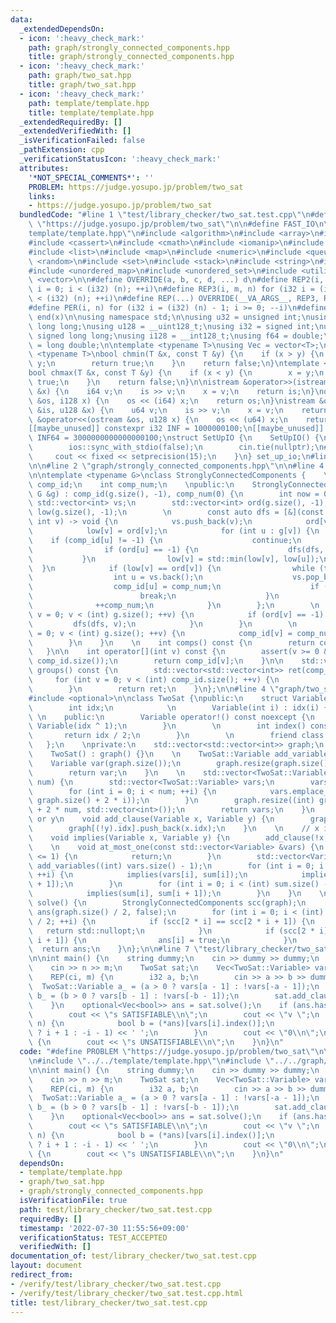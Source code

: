 ```yaml
---
data:
  _extendedDependsOn:
  - icon: ':heavy_check_mark:'
    path: graph/strongly_connected_components.hpp
    title: graph/strongly_connected_components.hpp
  - icon: ':heavy_check_mark:'
    path: graph/two_sat.hpp
    title: graph/two_sat.hpp
  - icon: ':heavy_check_mark:'
    path: template/template.hpp
    title: template/template.hpp
  _extendedRequiredBy: []
  _extendedVerifiedWith: []
  _isVerificationFailed: false
  _pathExtension: cpp
  _verificationStatusIcon: ':heavy_check_mark:'
  attributes:
    '*NOT_SPECIAL_COMMENTS*': ''
    PROBLEM: https://judge.yosupo.jp/problem/two_sat
    links:
    - https://judge.yosupo.jp/problem/two_sat
  bundledCode: "#line 1 \"test/library_checker/two_sat.test.cpp\"\n#define PROBLEM\
    \ \"https://judge.yosupo.jp/problem/two_sat\"\n\n#define FAST_IO\n\n#line 1 \"\
    template/template.hpp\"\n#include <algorithm>\n#include <array>\n#include <bitset>\n\
    #include <cassert>\n#include <cmath>\n#include <iomanip>\n#include <iostream>\n\
    #include <list>\n#include <map>\n#include <numeric>\n#include <queue>\n#include\
    \ <random>\n#include <set>\n#include <stack>\n#include <string>\n#include <tuple>\n\
    #include <unordered_map>\n#include <unordered_set>\n#include <utility>\n#include\
    \ <vector>\n\n#define OVERRIDE(a, b, c, d, ...) d\n#define REP2(i, n) for (i32\
    \ i = 0; i < (i32) (n); ++i)\n#define REP3(i, m, n) for (i32 i = (i32) (m); i\
    \ < (i32) (n); ++i)\n#define REP(...) OVERRIDE(__VA_ARGS__, REP3, REP2)(__VA_ARGS__)\n\
    #define PER(i, n) for (i32 i = (i32) (n) - 1; i >= 0; --i)\n#define ALL(x) begin(x),\
    \ end(x)\n\nusing namespace std;\n\nusing u32 = unsigned int;\nusing u64 = unsigned\
    \ long long;\nusing u128 = __uint128_t;\nusing i32 = signed int;\nusing i64 =\
    \ signed long long;\nusing i128 = __int128_t;\nusing f64 = double;\nusing f80\
    \ = long double;\n\ntemplate <typename T>\nusing Vec = vector<T>;\n\ntemplate\
    \ <typename T>\nbool chmin(T &x, const T &y) {\n    if (x > y) {\n        x =\
    \ y;\n        return true;\n    }\n    return false;\n}\ntemplate <typename T>\n\
    bool chmax(T &x, const T &y) {\n    if (x < y) {\n        x = y;\n        return\
    \ true;\n    }\n    return false;\n}\n\nistream &operator>>(istream &is, i128\
    \ &x) {\n    i64 v;\n    is >> v;\n    x = v;\n    return is;\n}\nostream &operator<<(ostream\
    \ &os, i128 x) {\n    os << (i64) x;\n    return os;\n}\nistream &operator>>(istream\
    \ &is, u128 &x) {\n    u64 v;\n    is >> v;\n    x = v;\n    return is;\n}\nostream\
    \ &operator<<(ostream &os, u128 x) {\n    os << (u64) x;\n    return os;\n}\n\n\
    [[maybe_unused]] constexpr i32 INF = 1000000100;\n[[maybe_unused]] constexpr i64\
    \ INF64 = 3000000000000000100;\nstruct SetUpIO {\n    SetUpIO() {\n#ifdef FAST_IO\n\
    \        ios::sync_with_stdio(false);\n        cin.tie(nullptr);\n#endif\n   \
    \     cout << fixed << setprecision(15);\n    }\n} set_up_io;\n#line 2 \"graph/two_sat.hpp\"\
    \n\n#line 2 \"graph/strongly_connected_components.hpp\"\n\n#line 4 \"graph/strongly_connected_components.hpp\"\
    \n\ntemplate <typename G>\nclass StronglyConnectedComponents {    \n    std::vector<int>\
    \ comp_id;\n    int comp_num;\n    \npublic:\n    StronglyConnectedComponents(const\
    \ G &g) : comp_id(g.size(), -1), comp_num(0) {\n        int now = 0;\n       \
    \ std::vector<int> vs;\n        std::vector<int> ord(g.size(), -1);\n        std::vector<int>\
    \ low(g.size(), -1);\n        \n        const auto dfs = [&](const auto &dfs,\
    \ int v) -> void {\n            vs.push_back(v);\n            ord[v] = now++;\n\
    \            low[v] = ord[v];\n            for (int u : g[v]) {\n            \
    \    if (comp_id[u] != -1) {\n                    continue;\n                }\n\
    \                if (ord[u] == -1) {\n                    dfs(dfs, u);\n     \
    \           }\n                low[v] = std::min(low[v], low[u]);\n          \
    \  }\n            if (low[v] == ord[v]) {\n                while (true) {\n  \
    \                  int u = vs.back();\n                    vs.pop_back();\n  \
    \                  comp_id[u] = comp_num;\n                    if (u == v) {\n\
    \                        break;\n                    }\n                }\n  \
    \              ++comp_num;\n            }\n        };\n        \n        for (int\
    \ v = 0; v < (int) g.size(); ++v) {\n            if (ord[v] == -1) {\n       \
    \         dfs(dfs, v);\n            }\n        }\n        \n        for (int v\
    \ = 0; v < (int) g.size(); ++v) {\n            comp_id[v] = comp_num - 1 - comp_id[v];\n\
    \        }\n    }\n    \n    int comps() const {\n        return comp_num;\n \
    \   }\n\n    int operator[](int v) const {\n        assert(v >= 0 && v < (int)\
    \ comp_id.size());\n        return comp_id[v];\n    }\n\n    std::vector<std::vector<int>>\
    \ groups() const {\n        std::vector<std::vector<int>> ret(comp_num);\n   \
    \     for (int v = 0; v < (int) comp_id.size(); ++v) {\n            ret[comp_id[v]].push_back(v);\n\
    \        }\n        return ret;\n    }\n};\n\n#line 4 \"graph/two_sat.hpp\"\n\n\
    #include <optional>\n\nclass TwoSat {\npublic:\n    struct Variable {\n    private:\n\
    \        int idx;\n            \n        Variable(int i) : idx(i) {}\n       \
    \ \n    public:\n        Variable operator!() const noexcept {\n            return\
    \ Variable(idx ^ 1);\n        }\n        \n        int index() const {\n     \
    \       return idx / 2;\n        }\n        \n        friend class TwoSat;\n \
    \   };\n    \nprivate:\n    std::vector<std::vector<int>> graph;\n    \npublic:\n\
    \    TwoSat() : graph() {}\n    \n    TwoSat::Variable add_variable() {\n    \
    \    Variable var(graph.size());\n        graph.resize(graph.size() + 2, std::vector<int>());\n\
    \        return var;\n    }\n    \n    std::vector<TwoSat::Variable> add_variables(int\
    \ num) {\n        std::vector<TwoSat::Variable> vars;\n        vars.reserve(num);\n\
    \        for (int i = 0; i < num; ++i) {\n            vars.emplace_back(Variable((int)\
    \ graph.size() + 2 * i));\n        }\n        graph.resize((int) graph.size()\
    \ + 2 * num, std::vector<int>());\n        return vars;\n    }\n    \n    // x\
    \ or y\n    void add_clause(Variable x, Variable y) {\n        graph[(!x).idx].push_back(y.idx);\n\
    \        graph[(!y).idx].push_back(x.idx);\n    }\n    \n    // x implies y\n\
    \    void implies(Variable x, Variable y) {\n        add_clause(!x, y);\n    }\n\
    \    \n    void at_most_one(const std::vector<Variable> &vars) {\n        if (vars.size()\
    \ <= 1) {\n            return;\n        }\n        std::vector<Variable> sum =\
    \ add_variables((int) vars.size() - 1);\n        for (int i = 0; i < (int) sum.size();\
    \ ++i) {\n            implies(vars[i], sum[i]);\n            implies(sum[i], !vars[i\
    \ + 1]);\n        }\n        for (int i = 0; i < (int) sum.size() - 1; ++i) {\n\
    \            implies(sum[i], sum[i + 1]);\n        }\n    }\n    \n    std::optional<std::vector<bool>>\
    \ solve() {\n        StronglyConnectedComponents scc(graph);\n        std::vector<bool>\
    \ ans(graph.size() / 2, false);\n        for (int i = 0; i < (int) graph.size()\
    \ / 2; ++i) {\n            if (scc[2 * i] == scc[2 * i + 1]) {\n             \
    \   return std::nullopt;\n            }\n            if (scc[2 * i] > scc[2 *\
    \ i + 1]) {\n                ans[i] = true;\n            }\n        }\n      \
    \  return ans;\n    }\n};\n\n#line 7 \"test/library_checker/two_sat.test.cpp\"\
    \n\nint main() {\n    string dummy;\n    cin >> dummy >> dummy;\n    i32 n, m;\n\
    \    cin >> n >> m;\n    TwoSat sat;\n    Vec<TwoSat::Variable> vars = sat.add_variables(n);\n\
    \    REP(ci, m) {\n        i32 a, b;\n        cin >> a >> b >> dummy;\n      \
    \  TwoSat::Variable a_ = (a > 0 ? vars[a - 1] : !vars[-a - 1]);\n        TwoSat::Variable\
    \ b_ = (b > 0 ? vars[b - 1] : !vars[-b - 1]);\n        sat.add_clause(a_, b_);\n\
    \    }\n    optional<Vec<bool>> ans = sat.solve();\n    if (ans.has_value()) {\n\
    \        cout << \"s SATISFIABLE\\n\";\n        cout << \"v \";\n        REP(i,\
    \ n) {\n            bool b = (*ans)[vars[i].index()];\n            cout << (b\
    \ ? i + 1 : -i - 1) << ' ';\n        }\n        cout << \"0\\n\";\n    } else\
    \ {\n        cout << \"s UNSATISFIABLE\\n\";\n    }\n}\n"
  code: "#define PROBLEM \"https://judge.yosupo.jp/problem/two_sat\"\n\n#define FAST_IO\n\
    \n#include \"../../template/template.hpp\"\n#include \"../../graph/two_sat.hpp\"\
    \n\nint main() {\n    string dummy;\n    cin >> dummy >> dummy;\n    i32 n, m;\n\
    \    cin >> n >> m;\n    TwoSat sat;\n    Vec<TwoSat::Variable> vars = sat.add_variables(n);\n\
    \    REP(ci, m) {\n        i32 a, b;\n        cin >> a >> b >> dummy;\n      \
    \  TwoSat::Variable a_ = (a > 0 ? vars[a - 1] : !vars[-a - 1]);\n        TwoSat::Variable\
    \ b_ = (b > 0 ? vars[b - 1] : !vars[-b - 1]);\n        sat.add_clause(a_, b_);\n\
    \    }\n    optional<Vec<bool>> ans = sat.solve();\n    if (ans.has_value()) {\n\
    \        cout << \"s SATISFIABLE\\n\";\n        cout << \"v \";\n        REP(i,\
    \ n) {\n            bool b = (*ans)[vars[i].index()];\n            cout << (b\
    \ ? i + 1 : -i - 1) << ' ';\n        }\n        cout << \"0\\n\";\n    } else\
    \ {\n        cout << \"s UNSATISFIABLE\\n\";\n    }\n}\n"
  dependsOn:
  - template/template.hpp
  - graph/two_sat.hpp
  - graph/strongly_connected_components.hpp
  isVerificationFile: true
  path: test/library_checker/two_sat.test.cpp
  requiredBy: []
  timestamp: '2022-07-30 11:55:56+09:00'
  verificationStatus: TEST_ACCEPTED
  verifiedWith: []
documentation_of: test/library_checker/two_sat.test.cpp
layout: document
redirect_from:
- /verify/test/library_checker/two_sat.test.cpp
- /verify/test/library_checker/two_sat.test.cpp.html
title: test/library_checker/two_sat.test.cpp
---
```

